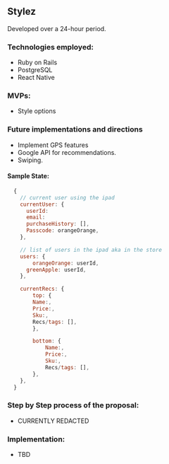 ## Stylez

Developed over a 24-hour period.

### Technologies employed:
* Ruby on Rails
* PostgreSQL
* React Native

### MVPs:
* Style options

### Future implementations and directions

* Implement GPS features
* Google API for recommendations.
* Swiping.

#### Sample State:

```js
  {
    // current user using the ipad
    currentUser: { 		
      userId:
      email:
      purchaseHistory: [],
      Passcode: orangeOrange,
    },

    // list of users in the ipad aka in the store
    users: {
    	orangeOrange: userId,
      greenApple: userId,
  	},

    currentRecs: {
    	top: {
        Name:,
        Price:,
        Sku:,
        Recs/tags: [],
  		},

    	bottom: {
    		Name:,
    		Price:,
    		Sku:,
    		Recs/tags: [],
  		},
  	},
  }
```

### Step by Step process of the proposal:

* CURRENTLY REDACTED

### Implementation:

* TBD
